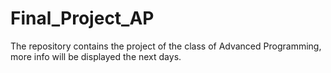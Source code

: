 # Final_Project_AP
The repository contains the project of the class of Advanced Programming, more info will be displayed the next days.
